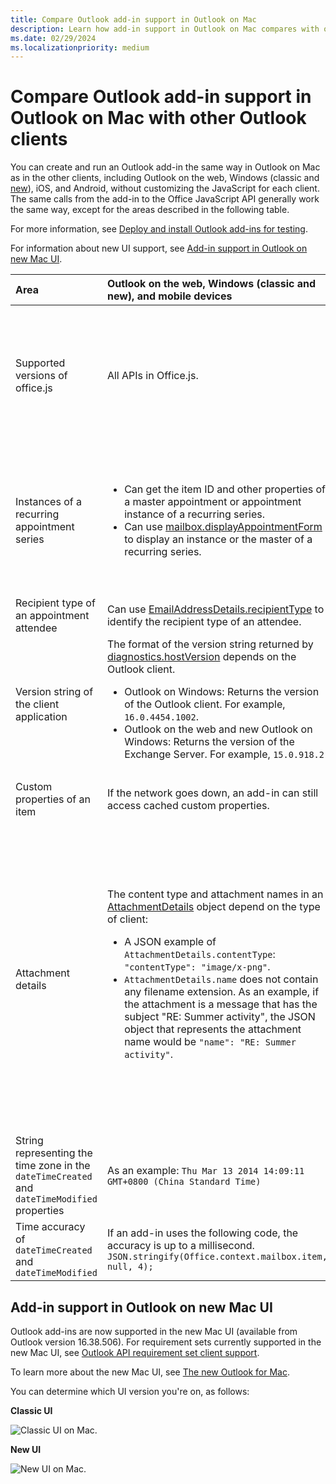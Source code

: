 ```yaml
---
title: Compare Outlook add-in support in Outlook on Mac
description: Learn how add-in support in Outlook on Mac compares with other Outlook clients.
ms.date: 02/29/2024
ms.localizationpriority: medium
---
```


# Compare Outlook add-in support in Outlook on Mac with other Outlook clients

You can create and run an Outlook add-in the same way in Outlook on Mac as in the other clients, including Outlook on the web, Windows (classic and [new](https://support.microsoft.com/office/656bb8d9-5a60-49b2-a98b-ba7822bc7627)), iOS, and Android, without customizing the JavaScript for each client. The same calls from the add-in to the Office JavaScript API generally work the same way, except for the areas described in the following table.

For more information, see [Deploy and install Outlook add-ins for testing](testing-and-tips.md).

For information about new UI support, see [Add-in support in Outlook on new Mac UI](#add-in-support-in-outlook-on-new-mac-ui).

| Area | Outlook on the web, Windows (classic and new), and mobile devices | Outlook on Mac |
|:-----|:-----|:-----|
| Supported versions of office.js| All APIs in Office.js. | All APIs in Office.js.<br><br>**NOTE**: In Outlook on Mac, only Version 16.35.308 or later supports saving a meeting. Otherwise, the `saveAsync` method fails when called from a meeting in compose mode. See [Cannot save a meeting as a draft in Outlook for Mac by using Office JS API](https://support.microsoft.com/help/4505745) for a workaround. |
| Instances of a recurring appointment series | <ul><li>Can get the item ID and other properties of a master appointment or appointment instance of a recurring series.</li><li>Can use [mailbox.displayAppointmentForm](/javascript/api/requirement-sets/outlook/preview-requirement-set/office.context.mailbox#methods) to display an instance or the master of a recurring series.</li></ul> | <ul><li>Can get the item ID and other properties of the master appointment, but not those of an instance of a recurring series.</li><li>Can display the master appointment of a recurring series. Without the item ID, cannot display an instance of a recurring series.</li></ul> |
| Recipient type of an appointment attendee | Can use [EmailAddressDetails.recipientType](/javascript/api/outlook/office.emailaddressdetails#outlook-office-emailaddressdetails-recipienttype-member) to identify the recipient type of an attendee. | `EmailAddressDetails.recipientType` returns `undefined` for appointment attendees. |
| Version string of the client application | The format of the version string returned by [diagnostics.hostVersion](/javascript/api/outlook/office.diagnostics#outlook-office-diagnostics-hostversion-member) depends on the Outlook client. <ul><li>Outlook on Windows: Returns the version of the Outlook client. For example, `16.0.4454.1002`.</li><li>Outlook on the web and new Outlook on Windows: Returns the version of the Exchange Server. For example, `15.0.918.2`</li></ul> |The `diagnostics.hostVersion` call returns the version of the Outlook client. For example, `16.0 (140325)`.|
| Custom properties of an item | If the network goes down, an add-in can still access cached custom properties. | Because Outlook on Mac does not cache custom properties, if the network goes down, add-ins would not be able to access them. |
| Attachment details | The content type and attachment names in an [AttachmentDetails](/javascript/api/outlook/office.attachmentdetails) object depend on the type of client:<ul><li>A JSON example of `AttachmentDetails.contentType`: `"contentType": "image/x-png"`. </li><li>`AttachmentDetails.name` does not contain any filename extension. As an example, if the attachment is a message that has the subject "RE: Summer activity", the JSON object that represents the attachment name would be `"name": "RE: Summer activity"`.</li></ul> | <ul><li>A JSON example of `AttachmentDetails.contentType`: `"contentType" "image/png"`</li><li>`AttachmentDetails.name` always includes a filename extension. Attachments that are mail items have a .eml extension, and appointments have a .ics extension. As an example, if an attachment is an email with the subject "RE: Summer activity", the JSON object that represents the attachment name would be `"name": "RE: Summer activity.eml"`.<p>**NOTE**: If a file is programmatically attached (e.g through an add-in) without an extension then the `AttachmentDetails.name`  will not contain the extension as part of filename.</p></li></ul> |
| String representing the time zone in the `dateTimeCreated` and `dateTimeModified` properties |As an example: `Thu Mar 13 2014 14:09:11 GMT+0800 (China Standard Time)` | As an example: `Thu Mar 13 2014 14:09:11 GMT+0800 (CST)` |
| Time accuracy of `dateTimeCreated` and `dateTimeModified` | If an add-in uses the following code, the accuracy is up to a millisecond.<br/>`JSON.stringify(Office.context.mailbox.item, null, 4);`| The accuracy is up to only a second. |

## Add-in support in Outlook on new Mac UI

Outlook add-ins are now supported in the new Mac UI (available from Outlook version 16.38.506). For requirement sets currently supported in the new Mac UI, see [Outlook API requirement set client support](/javascript/api/requirement-sets/outlook/outlook-api-requirement-sets#outlook-client-support).

To learn more about the new Mac UI, see [The new Outlook for Mac](https://support.microsoft.com/office/6283be54-e74d-434e-babb-b70cefc77439).

You can determine which UI version you're on, as follows:

**Classic UI**

![Classic UI on Mac.](../images/outlook-on-mac-classic.png)

**New UI**

![New UI on Mac.](../images/outlook-on-mac-new.png)

